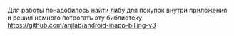 Для работы понадобилось найти либу для покупок внутри приложения и решил немного потрогать эту библиотеку https://github.com/anjlab/android-inapp-billing-v3
